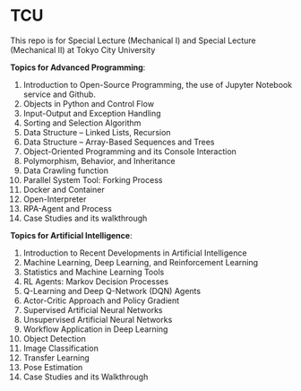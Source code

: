 # TCU

This repo is for Special Lecture (Mechanical I) and Special Lecture (Mechanical II) at Tokyo City University

**Topics for Advanced Programming**:
1. Introduction to Open-Source Programming, the use of Jupyter Notebook service and Github.
2. Objects in Python and Control Flow
3. Input-Output and Exception Handling
4. Sorting and Selection Algorithm
5. Data Structure – Linked Lists, Recursion
6. Data Structure – Array-Based Sequences and Trees
7. Object-Oriented Programming and its Console Interaction
8. Polymorphism, Behavior, and Inheritance
9. Data Crawling function
10. Parallel System Tool: Forking Process
11. Docker and Container
12. Open-Interpreter
13. RPA-Agent and Process
14. Case Studies and its walkthrough

**Topics for Artificial Intelligence**:
1. Introduction to Recent Developments in Artificial Intelligence
2. Machine Learning, Deep Learning, and Reinforcement Learning
3. Statistics and Machine Learning Tools
4. RL Agents: Markov Decision Processes
5. Q-Learning and Deep Q-Network (DQN) Agents
6. Actor-Critic Approach and Policy Gradient
7. Supervised Artificial Neural Networks
8. Unsupervised Artificial Neural Networks
9. Workflow Application in Deep Learning
10. Object Detection
11. Image Classification
12. Transfer Learning
13. Pose Estimation
14. Case Studies and its Walkthrough


